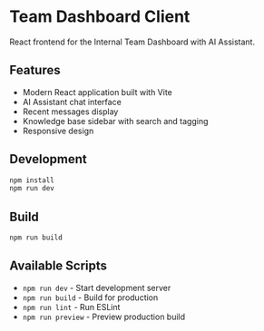 # Team Dashboard Client

React frontend for the Internal Team Dashboard with AI Assistant.

## Features

- Modern React application built with Vite
- AI Assistant chat interface
- Recent messages display
- Knowledge base sidebar with search and tagging
- Responsive design

## Development

```bash
npm install
npm run dev
```

## Build

```bash
npm run build
```

## Available Scripts

- `npm run dev` - Start development server
- `npm run build` - Build for production
- `npm run lint` - Run ESLint
- `npm run preview` - Preview production build